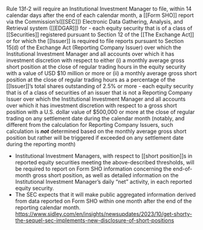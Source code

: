 Rule 13f-2 will require an Institutional Investment Manager to file, within 14 calendar days after the end of each calendar month, a [[Form SHO]] report via the Commission’s([[SEC]]) Electronic Data Gathering, Analysis, and Retrieval system ([[EDGAR]]) for
    - each equity security that is of a class of [[Securities]] registered pursuant to Section 12 of the [[The Exchange Act]] or for which the [[Issuer]] is required to file reports pursuant to Section 15(d) of the Exchange Act (Reporting Company Issuer) over which the Institutional Investment Manager and all accounts over which it has investment discretion with respect to either (i) a monthly average gross short position at the close of regular trading hours in the equity security with a value of USD $10 million or more or (ii) a monthly average gross short position at the close of regular trading hours as a percentage of the [[Issuer]]’s total shares outstanding of 2.5% or more
    - each equity security that is of a class of securities of an issuer that is not a Reporting Company Issuer over which the Institutional Investment Manager and all accounts over which it has investment discretion with respect to a gross short position with a U.S. dollar value of $500,000 or more at the close of regular trading on any settlement date during the calendar month (notably, and different from the calculation for Reporting Company Issuers, such calculation is **_not_** determined based on the monthly average gross short position but rather will be triggered if exceeded on any settlement date during the reporting month)
- Institutional Investment Managers, with respect to [[short position]]s in reported equity securities meeting the above-described thresholds, will be required to report on Form SHO information concerning the end-of-month gross short position, as well as detailed information on the Institutional Investment Manager’s daily “net” activity, in each reported equity security.
- The SEC expects that it will make public aggregated information derived from data reported on Form SHO within one month after the end of the reporting calendar month.
https://www.sidley.com/en/insights/newsupdates/2023/10/get-shorty-the-sequel-sec-implements-new-disclosure-of-short-positions